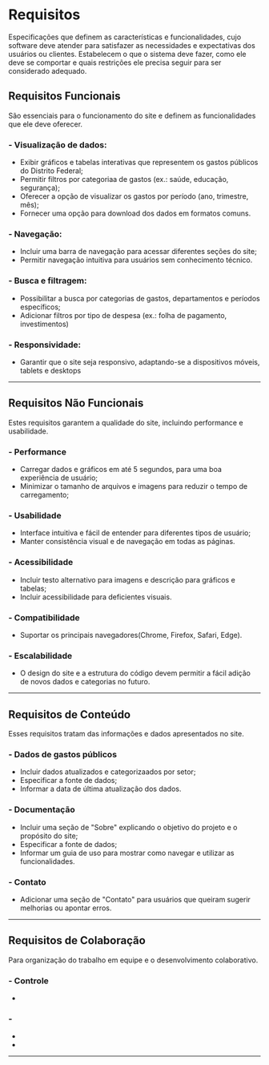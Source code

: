 # Requisitos
Especificações que definem as características e funcionalidades, cujo software deve atender para satisfazer as necessidades e expectativas dos usuários ou clientes. Estabelecem o que o sistema deve fazer, como ele deve se comportar e quais restrições ele precisa seguir para ser considerado adequado.

## Requisitos Funcionais 
São essenciais para o funcionamento do site e definem as funcionalidades que ele deve oferecer.
### - Visualização de dados:
- Exibir gráficos e tabelas interativas que representem os gastos públicos do Distrito Federal;
- Permitir filtros por categoriaa de gastos (ex.: saúde, educação, segurança);
- Oferecer a opção de visualizar os gastos por período (ano, trimestre, mês);
- Fornecer uma opção para download dos dados em formatos comuns.
### - Navegação:
- Incluir uma barra de navegação para acessar diferentes seções do site;
- Permitir navegação intuitiva para usuários sem conhecimento técnico.
### - Busca e filtragem:
- Possibilitar a busca por categorias de gastos, departamentos e períodos específicos;
- Adicionar filtros por tipo de despesa (ex.: folha de pagamento, investimentos)
### - Responsividade:
- Garantir que o site seja responsivo, adaptando-se a dispositivos móveis, tablets e desktops
--------------------------------------------------------------------------------------------------------------------------------------------------------------------------------------------------
## Requisitos Não Funcionais
Estes requisitos garantem a qualidade do site, incluindo performance e usabilidade.

### - Performance
- Carregar dados e gráficos em até 5 segundos, para uma boa experiência de usuário; 
- Minimizar o tamanho de arquivos e imagens para reduzir o tempo de carregamento;
### - Usabilidade
- Interface intuitiva e fácil de entender para diferentes tipos de usuário;
- Manter consistência visual e de navegação em todas as páginas.
### - Acessibilidade
- Incluir testo alternativo para imagens e descrição para gráficos e tabelas;
- Incluir acessibilidade para deficientes visuais.
### - Compatibilidade
- Suportar os principais navegadores(Chrome, Firefox, Safari, Edge).
### - Escalabilidade
- O design do site e a estrutura do código devem permitir a fácil adição de novos dados e categorias no futuro.
--------------------------------------------------------------------------------------------------------------------------------------------------------------------------------------------------
## Requisitos de Conteúdo
Esses requisitos tratam das informações e dados apresentados no site.
### - Dados de gastos públicos
- Incluir dados atualizados e categorizaados por setor;
- Especificar a fonte de dados;
- Informar a data de última atualização dos dados.
### - Documentação
- Incluir uma seção de "Sobre" explicando o objetivo do projeto e o propósito do site;
- Especificar a fonte de dados;
- Informar um guia de uso para mostrar como navegar e utilizar as funcionalidades. 
### - Contato
- Adicionar uma seção de "Contato" para usuários que queiram sugerir melhorias ou apontar erros.
--------------------------------------------------------------------------------------------------------------------------------------------------------------------------------------------------
## Requisitos de Colaboração
Para organização do trabalho em equipe e o desenvolvimento colaborativo.
### - Controle
-
### -
-
-
--------------------------------------------------------------------------------------------------------------------------------------------------------------------------------------------------
